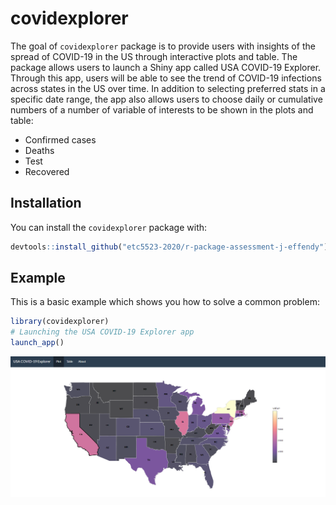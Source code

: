 
# covidexplorer
<!-- badges: start -->
<!-- badges: end -->

The goal of `covidexplorer` package is to provide users with insights of the spread of COVID-19 in the US through interactive plots and table. The package allows users to launch a Shiny app called USA COVID-19 Explorer. Through this app, users will be able to see the trend of COVID-19 infections across states in the US over time. In addition to selecting preferred stats in a specific date range, the app also allows users to choose daily or cumulative numbers of a number of variable of interests to be shown in the plots and table:

* Confirmed cases
* Deaths
* Test
* Recovered

## Installation

You can install the  `covidexplorer` package with:

``` r
devtools::install_github("etc5523-2020/r-package-assessment-j-effendy")
```

## Example

This is a basic example which shows you how to solve a common problem:

``` r
library(covidexplorer)
# Launching the USA COVID-19 Explorer app
launch_app()
```

![USA COVID-19 Explorer app](man/figures/map.png)